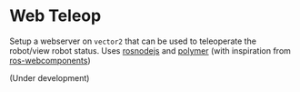 # Web Teleop

Setup a webserver on `vector2` that can be used to teleoperate the robot/view robot status. Uses [rosnodejs](https://github.com/RethinkRobotics-opensource/rosnodejs) and [polymer](https://www.polymer-project.org/) (with inspiration from [ros-webcomponents](https://www.webcomponents.org/author/jstnhuang))

(Under development)
